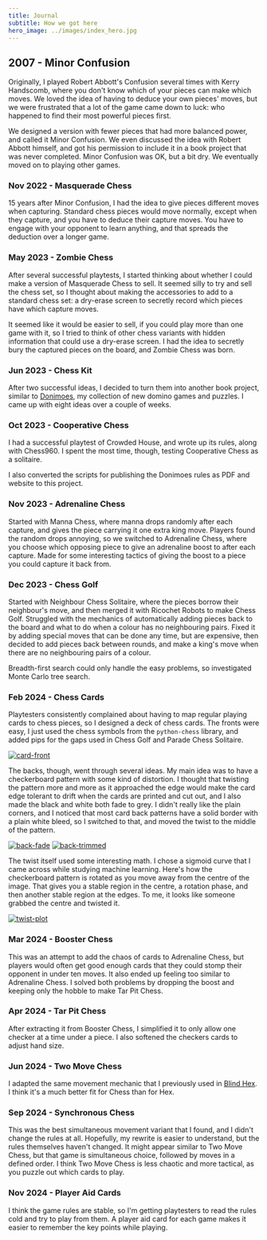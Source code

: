 ```yaml
---
title: Journal
subtitle: How we got here
hero_image: ../images/index_hero.jpg
---
```

## 2007 - Minor Confusion
Originally, I played Robert Abbott's Confusion several times with Kerry
Handscomb, where you don't know which of your pieces can make which moves. We
loved the idea of having to deduce your own pieces' moves, but we were
frustrated that a lot of the game came down to luck: who happened to find their
most powerful pieces first.

We designed a version with fewer pieces that had more balanced power, and called
it Minor Confusion. We even discussed the idea with Robert Abbott himself, and
got his permission to include it in a book project that was never completed.
Minor Confusion was OK, but a bit dry. We eventually moved on to playing other
games.

### Nov 2022 - Masquerade Chess
15 years after Minor Confusion, I had the idea to give pieces different moves
when capturing. Standard chess pieces would move normally, except when they
capture, and you have to deduce their capture moves. You have to engage with
your opponent to learn anything, and that spreads the deduction over a longer
game.

### May 2023 - Zombie Chess
After several successful playtests, I started thinking about whether I could
make a version of Masquerade Chess to sell. It seemed silly to try and sell the
chess set, so I thought about making the accessories to add to a standard chess
set: a dry-erase screen to secretly record which pieces have which capture
moves.

It seemed like it would be easier to sell, if you could play more than one game
with it, so I tried to think of other chess variants with hidden information
that could use a dry-erase screen. I had the idea to secretly bury the captured
pieces on the board, and Zombie Chess was born.

### Jun 2023 - Chess Kit
After two successful ideas, I decided to turn them into another book project,
similar to [Donimoes], my collection of new domino games and puzzles. I came up
with eight ideas over a couple of weeks.

[Donimoes]: https://donkirkby.github.io/donimoes/

### Oct 2023 - Cooperative Chess
I had a successful playtest of Crowded House, and wrote up its rules, along with
Chess960. I spent the most time, though, testing Cooperative Chess as a
solitaire.

I also converted the scripts for publishing the Donimoes rules as PDF and
website to this project.

### Nov 2023 - Adrenaline Chess
Started with Manna Chess, where manna drops randomly after each capture, and
gives the piece carrying it one extra king move. Players found the random drops
annoying, so we switched to Adrenaline Chess, where you choose which opposing
piece to give an adrenaline boost to after each capture. Made for some
interesting tactics of giving the boost to a piece you could capture it back
from.

### Dec 2023 - Chess Golf
Started with Neighbour Chess Solitaire, where the pieces borrow their
neighbour's move, and then merged it with Ricochet Robots to make Chess Golf.
Struggled with the mechanics of automatically adding pieces back to the board
and what to do when a colour has no neighbouring pairs. Fixed it by adding
special moves that can be done any time, but are expensive, then decided to
add pieces back between rounds, and make a king's move when there are no
neighbouring pairs of a colour.

Breadth-first search could only handle the easy problems, so investigated Monte
Carlo tree search.

### Feb 2024 - Chess Cards
Playtesters consistently complained about having to map regular playing cards
to chess pieces, so I designed a deck of chess cards. The fronts were easy, I
just used the chess symbols from the `python-chess` library, and added pips for
the gaps used in Chess Golf and Parade Chess Solitaire.

[![card-front]][card-front]

The backs, though, went through several ideas. My main idea was to have a
checkerboard pattern with some kind of distortion. I thought that twisting the
pattern more and more as it approached the edge would make the card edge
tolerant to drift when the cards are printed and cut out, and I also made the
black and white both fade to grey. I didn't really like the plain corners, and
I noticed that most card back patterns have a solid border with a plain white
bleed, so I switched to that, and moved the twist to the middle of the pattern.

[![back-fade]][back-fade]
[![back-trimmed]][back-trimmed]

The twist itself used some interesting math. I chose a sigmoid curve that I
came across while studying machine learning. Here's how the checkerboard pattern
is rotated as you move away from the centre of the image. That gives you a
stable region in the centre, a rotation phase, and then another stable region
at the edges. To me, it looks like someone grabbed the centre and twisted it.

[![twist-plot]][twist-plot]

[card-front]: images/card-K.png
[back-fade]: images/back-fade.png
[back-trimmed]: images/back-trimmed.png
[twist-plot]: images/twist-plot.png

### Mar 2024 - Booster Chess
This was an attempt to add the chaos of cards to Adrenaline Chess, but players
would often get good enough cards that they could stomp their opponent in under
ten moves. It also ended up feeling too similar to Adrenaline Chess. I solved
both problems by dropping the boost and keeping only the hobble to make Tar Pit
Chess.

### Apr 2024 - Tar Pit Chess
After extracting it from Booster Chess, I simplified it to only allow one
checker at a time under a piece. I also softened the checkers cards to adjust
hand size.

### Jun 2024 - Two Move Chess
I adapted the same movement mechanic that I previously used in [Blind Hex]. I
think it's a much better fit for Chess than for Hex.

[Blind Hex]: https://donkirkby.github.io/blind-hex/

### Sep 2024 - Synchronous Chess
This was the best simultaneous movement variant that I found, and I didn't
change the rules at all. Hopefully, my rewrite is easier to understand, but the
rules themselves haven't changed. It might appear similar to Two Move Chess,
but that game is simultaneous choice, followed by moves in a defined order. I
think Two Move Chess is less chaotic and more tactical, as you puzzle out which
cards to play.

### Nov 2024 - Player Aid Cards
I think the game rules are stable, so I'm getting playtesters to read the rules
cold and try to play from them. A player aid card for each game makes it easier
to remember the key points while playing.
